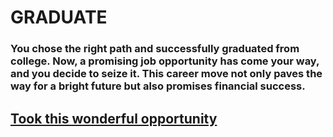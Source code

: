 # GRADUATE

### You chose the right path and successfully graduated from college. Now, a promising job opportunity has come your way, and you decide to seize it. This career move not only paves the way for a bright future but also promises financial success.

## [Took this wonderful opportunity](success.md)
